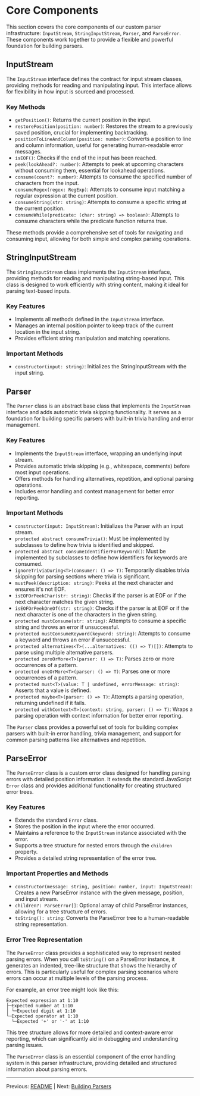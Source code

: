 # Core Components

This section covers the core components of our custom parser infrastructure: `InputStream`, `StringInputStream`, `Parser`, and `ParseError`. These components work together to provide a flexible and powerful foundation for building parsers.

## InputStream

The `InputStream` interface defines the contract for input stream classes, providing methods for reading and manipulating input. This interface allows for flexibility in how input is sourced and processed.

### Key Methods

- `getPosition()`: Returns the current position in the input.
- `restorePosition(position: number)`: Restores the stream to a previously saved position, crucial for implementing backtracking.
- `positionToLineAndColumn(position: number)`: Converts a position to line and column information, useful for generating human-readable error messages.
- `isEOF()`: Checks if the end of the input has been reached.
- `peek(lookAhead?: number)`: Attempts to peek at upcoming characters without consuming them, essential for lookahead operations.
- `consume(count?: number)`: Attempts to consume the specified number of characters from the input.
- `consumeRegex(regex: RegExp)`: Attempts to consume input matching a regular expression at the current position.
- `consumeString(str: string)`: Attempts to consume a specific string at the current position.
- `consumeWhile(predicate: (char: string) => boolean)`: Attempts to consume characters while the predicate function returns true.

These methods provide a comprehensive set of tools for navigating and consuming input, allowing for both simple and complex parsing operations.

## StringInputStream

The `StringInputStream` class implements the `InputStream` interface, providing methods for reading and manipulating string-based input. This class is designed to work efficiently with string content, making it ideal for parsing text-based inputs.

### Key Features

- Implements all methods defined in the `InputStream` interface.
- Manages an internal position pointer to keep track of the current location in the input string.
- Provides efficient string manipulation and matching operations.

### Important Methods

- `constructor(input: string)`: Initializes the StringInputStream with the input string.

## Parser

The `Parser` class is an abstract base class that implements the `InputStream` interface and adds automatic trivia skipping functionality. It serves as a foundation for building specific parsers with built-in trivia handling and error management.

### Key Features

- Implements the `InputStream` interface, wrapping an underlying input stream.
- Provides automatic trivia skipping (e.g., whitespace, comments) before most input operations.
- Offers methods for handling alternatives, repetition, and optional parsing operations.
- Includes error handling and context management for better error reporting.

### Important Methods

- `constructor(input: InputStream)`: Initializes the Parser with an input stream.
- `protected abstract consumeTrivia()`: Must be implemented by subclasses to define how trivia is identified and skipped.
- `protected abstract consumeIdentifierForKeyword()`: Must be implemented by subclasses to define how identifiers for keywords are consumed.
- `ignoreTriviaDuring<T>(consumer: () => T)`: Temporarily disables trivia skipping for parsing sections where trivia is significant.
- `mustPeek(description: string)`: Peeks at the next character and ensures it's not EOF.
- `isEOFOrPeekChar(str: string)`: Checks if the parser is at EOF or if the next character matches the given string.
- `isEOFOrPeekOneOf(str: string)`: Checks if the parser is at EOF or if the next character is one of the characters in the given string.
- `protected mustConsume(str: string)`: Attempts to consume a specific string and throws an error if unsuccessful.
- `protected mustConsumeKeyword(keyword: string)`: Attempts to consume a keyword and throws an error if unsuccessful.
- `protected alternatives<T>(...alternatives: (() => T)[])`: Attempts to parse using multiple alternative parsers.
- `protected zeroOrMore<T>(parser: () => T)`: Parses zero or more occurrences of a pattern.
- `protected oneOrMore<T>(parser: () => T)`: Parses one or more occurrences of a pattern.
- `protected must<T>(value: T | undefined, errorMessage: string)`: Asserts that a value is defined.
- `protected maybe<T>(parser: () => T)`: Attempts a parsing operation, returning undefined if it fails.
- `protected withContext<T>(context: string, parser: () => T)`: Wraps a parsing operation with context information for better error reporting.

The `Parser` class provides a powerful set of tools for building complex parsers with built-in error handling, trivia management, and support for common parsing patterns like alternatives and repetition.

## ParseError

The `ParseError` class is a custom error class designed for handling parsing errors with detailed position information. It extends the standard JavaScript `Error` class and provides additional functionality for creating structured error trees.

### Key Features

- Extends the standard `Error` class.
- Stores the position in the input where the error occurred.
- Maintains a reference to the `InputStream` instance associated with the error.
- Supports a tree structure for nested errors through the `children` property.
- Provides a detailed string representation of the error tree.

### Important Properties and Methods

- `constructor(message: string, position: number, input: InputStream)`: Creates a new ParseError instance with the given message, position, and input stream.
- `children?: ParseError[]`: Optional array of child ParseError instances, allowing for a tree structure of errors.
- `toString(): string`: Converts the ParseError tree to a human-readable string representation.

### Error Tree Representation

The `ParseError` class provides a sophisticated way to represent nested parsing errors. When you call `toString()` on a ParseError instance, it generates an indented, tree-like structure that shows the hierarchy of errors. This is particularly useful for complex parsing scenarios where errors can occur at multiple levels of the parsing process.

For example, an error tree might look like this:

```
Expected expression at 1:10
├─Expected number at 1:10
│ └─Expected digit at 1:10
└─Expected operator at 1:10
  └─Expected '+' or '-' at 1:10
```

This tree structure allows for more detailed and context-aware error reporting, which can significantly aid in debugging and understanding parsing issues.

The `ParseError` class is an essential component of the error handling system in this parser infrastructure, providing detailed and structured information about parsing errors.

---

Previous: [README](README.md) | Next: [Building Parsers](building-parsers.md)